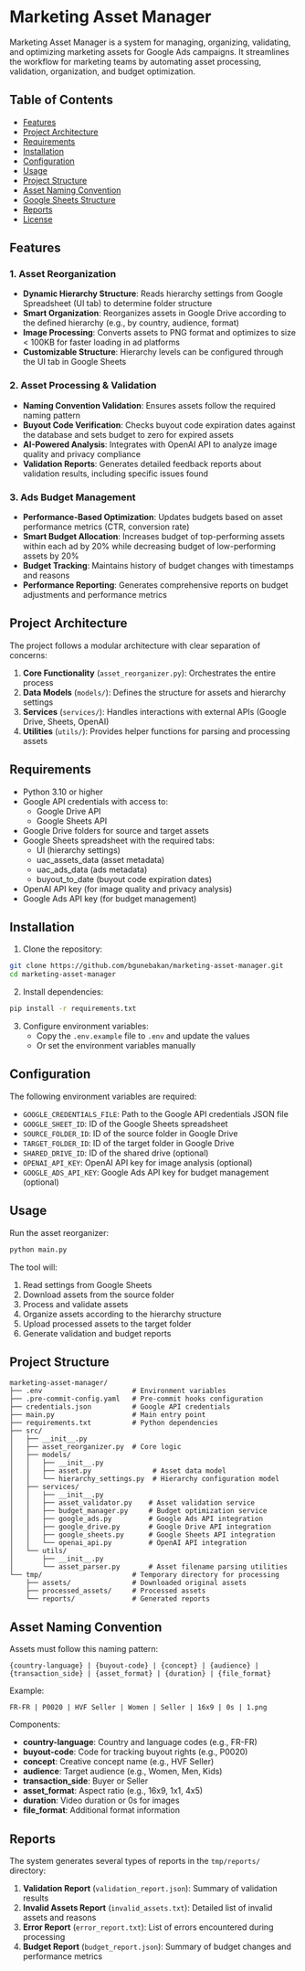 # Marketing Asset Manager

Marketing Asset Manager is a system for managing, organizing, validating, and optimizing marketing assets for Google Ads campaigns. It streamlines the workflow for marketing teams by automating asset processing, validation, organization, and budget optimization.

## Table of Contents

- [Features](#features)
- [Project Architecture](#project-architecture)
- [Requirements](#requirements)
- [Installation](#installation)
- [Configuration](#configuration)
- [Usage](#usage)
- [Project Structure](#project-structure)
- [Asset Naming Convention](#asset-naming-convention)
- [Google Sheets Structure](#google-sheets-structure)
- [Reports](#reports)
- [License](#license)

## Features

### 1. Asset Reorganization

- **Dynamic Hierarchy Structure**: Reads hierarchy settings from Google Spreadsheet (UI tab) to determine folder structure
- **Smart Organization**: Reorganizes assets in Google Drive according to the defined hierarchy (e.g., by country, audience, format)
- **Image Processing**: Converts assets to PNG format and optimizes to size < 100KB for faster loading in ad platforms
- **Customizable Structure**: Hierarchy levels can be configured through the UI tab in Google Sheets

### 2. Asset Processing & Validation

- **Naming Convention Validation**: Ensures assets follow the required naming pattern
- **Buyout Code Verification**: Checks buyout code expiration dates against the database and sets budget to zero for expired assets
- **AI-Powered Analysis**: Integrates with OpenAI API to analyze image quality and privacy compliance
- **Validation Reports**: Generates detailed feedback reports about validation results, including specific issues found

### 3. Ads Budget Management

- **Performance-Based Optimization**: Updates budgets based on asset performance metrics (CTR, conversion rate)
- **Smart Budget Allocation**: Increases budget of top-performing assets within each ad by 20% while decreasing budget of low-performing assets by 20%
- **Budget Tracking**: Maintains history of budget changes with timestamps and reasons
- **Performance Reporting**: Generates comprehensive reports on budget adjustments and performance metrics

## Project Architecture

The project follows a modular architecture with clear separation of concerns:

1. **Core Functionality** (`asset_reorganizer.py`): Orchestrates the entire process
2. **Data Models** (`models/`): Defines the structure for assets and hierarchy settings
3. **Services** (`services/`): Handles interactions with external APIs (Google Drive, Sheets, OpenAI)
4. **Utilities** (`utils/`): Provides helper functions for parsing and processing assets

## Requirements

- Python 3.10 or higher
- Google API credentials with access to:
  - Google Drive API
  - Google Sheets API
- Google Drive folders for source and target assets
- Google Sheets spreadsheet with the required tabs:
  - UI (hierarchy settings)
  - uac_assets_data (asset metadata)
  - uac_ads_data (ads metadata)
  - buyout_to_date (buyout code expiration dates)
- OpenAI API key (for image quality and privacy analysis)
- Google Ads API key (for budget management)

## Installation

1. Clone the repository:

```bash
git clone https://github.com/bgunebakan/marketing-asset-manager.git
cd marketing-asset-manager
```

2. Install dependencies:

```bash
pip install -r requirements.txt
```

3. Configure environment variables:
   - Copy the `.env.example` file to `.env` and update the values
   - Or set the environment variables manually

## Configuration

The following environment variables are required:

- `GOOGLE_CREDENTIALS_FILE`: Path to the Google API credentials JSON file
- `GOOGLE_SHEET_ID`: ID of the Google Sheets spreadsheet
- `SOURCE_FOLDER_ID`: ID of the source folder in Google Drive
- `TARGET_FOLDER_ID`: ID of the target folder in Google Drive
- `SHARED_DRIVE_ID`: ID of the shared drive (optional)
- `OPENAI_API_KEY`: OpenAI API key for image analysis (optional)
- `GOOGLE_ADS_API_KEY`: Google Ads API key for budget management (optional)

## Usage

Run the asset reorganizer:

```bash
python main.py
```

The tool will:

1. Read settings from Google Sheets
2. Download assets from the source folder
3. Process and validate assets
4. Organize assets according to the hierarchy structure
5. Upload processed assets to the target folder
6. Generate validation and budget reports

## Project Structure

```
marketing-asset-manager/
├── .env                      # Environment variables
├── .pre-commit-config.yaml   # Pre-commit hooks configuration
├── credentials.json          # Google API credentials
├── main.py                   # Main entry point
├── requirements.txt          # Python dependencies
├── src/
│   ├── __init__.py
│   ├── asset_reorganizer.py  # Core logic
│   ├── models/
│   │   ├── __init__.py
│   │   ├── asset.py               # Asset data model
│   │   └── hierarchy_settings.py  # Hierarchy configuration model
│   ├── services/
│   │   ├── __init__.py
│   │   ├── asset_validator.py    # Asset validation service
│   │   ├── budget_manager.py     # Budget optimization service
│   │   ├── google_ads.py         # Google Ads API integration
│   │   ├── google_drive.py       # Google Drive API integration
│   │   ├── google_sheets.py      # Google Sheets API integration
│   │   └── openai_api.py         # OpenAI API integration
│   └── utils/
│       ├── __init__.py
│       └── asset_parser.py       # Asset filename parsing utilities
└── tmp/                      # Temporary directory for processing
    ├── assets/               # Downloaded original assets
    ├── processed_assets/     # Processed assets
    └── reports/              # Generated reports
```

## Asset Naming Convention

Assets must follow this naming pattern:

```
{country-language} | {buyout-code} | {concept} | {audience} | {transaction_side} | {asset_format} | {duration} | {file_format}
```

Example:

```
FR-FR | P0020 | HVF Seller | Women | Seller | 16x9 | 0s | 1.png
```

Components:

- **country-language**: Country and language codes (e.g., FR-FR)
- **buyout-code**: Code for tracking buyout rights (e.g., P0020)
- **concept**: Creative concept name (e.g., HVF Seller)
- **audience**: Target audience (e.g., Women, Men, Kids)
- **transaction_side**: Buyer or Seller
- **asset_format**: Aspect ratio (e.g., 16x9, 1x1, 4x5)
- **duration**: Video duration or 0s for images
- **file_format**: Additional format information

## Reports

The system generates several types of reports in the `tmp/reports/` directory:

1. **Validation Report** (`validation_report.json`): Summary of validation results
2. **Invalid Assets Report** (`invalid_assets.txt`): Detailed list of invalid assets and reasons
3. **Error Report** (`error_report.txt`): List of errors encountered during processing
4. **Budget Report** (`budget_report.json`): Summary of budget changes and performance metrics
